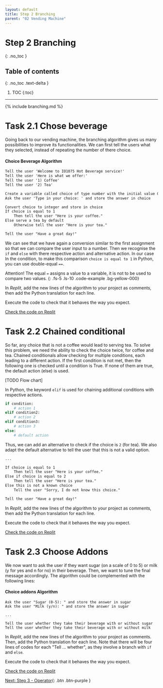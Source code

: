 ```yaml
---
layout: default
title: Step 2 Branching
parent: "02 Vending Machine"
---
```


# Step 2 Branching
{: .no_toc }

## Table of contents
{: .no_toc .text-delta }

1. TOC
{:toc}

---

{% include branching.md %}

# Task 2.1 Chose beverage

Going back to our vending machine, the branching algorithm gives us many possibilities to improve its functionalities. We can first tell the users what they selected, instead of repeating the number of there choice.

#### Choice Beverage Algorithm

```markdown
Tell the user 'Welcome to IO1075 Hot Beverage service!'
Tell the user 'Here is what we offer:'
Tell the user '1) Coffee'
Tell the user '2) Tea'

Create a variable called choice of type number with the initial value 0
Ask the user 'Type in your choice: ' and store the answer in choice

Convert choice to integer and store in choice
If choice is equal to 1
    Then tell the user "Here is your coffee."
Else serve a tea by default
    Otherwise tell the user "Here is your tea."

Tell the user "Have a great day!"
```
 
We can see that we have again a conversion similar to the first assignment so that we can compare the user input to a number. Then we recognise the `if` and `else` with there respective action and alternative action. In our case In the condition, to make this comparison `choice is equal to 1` in Python, you can use double-equal `==`.

Attention! The equal `=` assigns a value to a variable, it is not to be used to compare two values.
{: .fs-5 .ls-10 .code-example .bg-yellow-000}

In _Replit_, add the new lines of the algorithm to your project as comments, then add the Python translation for each line.

Execute the code to check that it behaves the way you expect.

[Check the code on Replit](https://repl.it/@IO1075/02-vending-machine-step2-1)


# Task 2.2 Chained conditional

So far, any choice that is not a coffee would lead to serving tea. To solve this problem, we need the ability to check the choice twice, for coffee and tea. Chained conditionals allow checking for multiple conditions, each leading to a different action. If the first condition is not met, then the following one is checked until a condition is True. If none of them are true, the default action (else) is used.

[TODO Flow chart]

In Python, the keyword `elif` is used for chaining additional conditions with respective actions.

```python
if condition:
    # action 1
elif condition2:
    # action 2
elif condition3:
    # action 3
else:
    # default action
```

Thus, we can add an alternative to check if the choice is `2` (for tea). We also adapt the default alternative to tell the user that this is not a valid option.

```markdown
...

If choice is equal to 1
    Then tell the user "Here is your coffee."
Else if choice is equal to 2
    Then tell the user "Here is your tea."
Else this is not a known choice
    Tell the user "Sorry, I do not know this choice."

Tell the user "Have a great day!"
```

In _Replit_, add the new lines of the algorithm to your project as comments, then add the Python translation for each line.

Execute the code to check that it behaves the way you expect.

[Check the code on Replit](https://repl.it/@IO1075/02-vending-machine-step2-2)

# Task 2.3 Choose Addons

We now want to ask the user if they want sugar (on a scale of 0 to 5) or milk (y for yes and n for no) in their beverage. Then, we want to tune the final message accordingly. The algorithm could be complemented with the following lines:

#### Choice addons Algorithm

```
Ask the user "Sugar (0-5): " and store the answer in sugar
Ask the user "Milk (y/n): " and store the answer in sugar

...

Tell the user whether they take their beverage with or without sugar
Tell the user whether they take their beverage with or without milk
```

In _Replit_, add the new lines of the algorithm to your project as comments. Then, add the Python translation for each line. Note that there will be four lines of codes for each "Tell ... whether", as they involve a branch with `if` and `else`.

Execute the code to check that it behaves the way you expect.

[Check the code on Replit](https://repl.it/@IO1075/02-vending-machine-step2-3)


[Next: Step 3 - Operator]({{site.baseurl}}/assignments/02-vending-machine/step3){: .btn .btn-purple }
